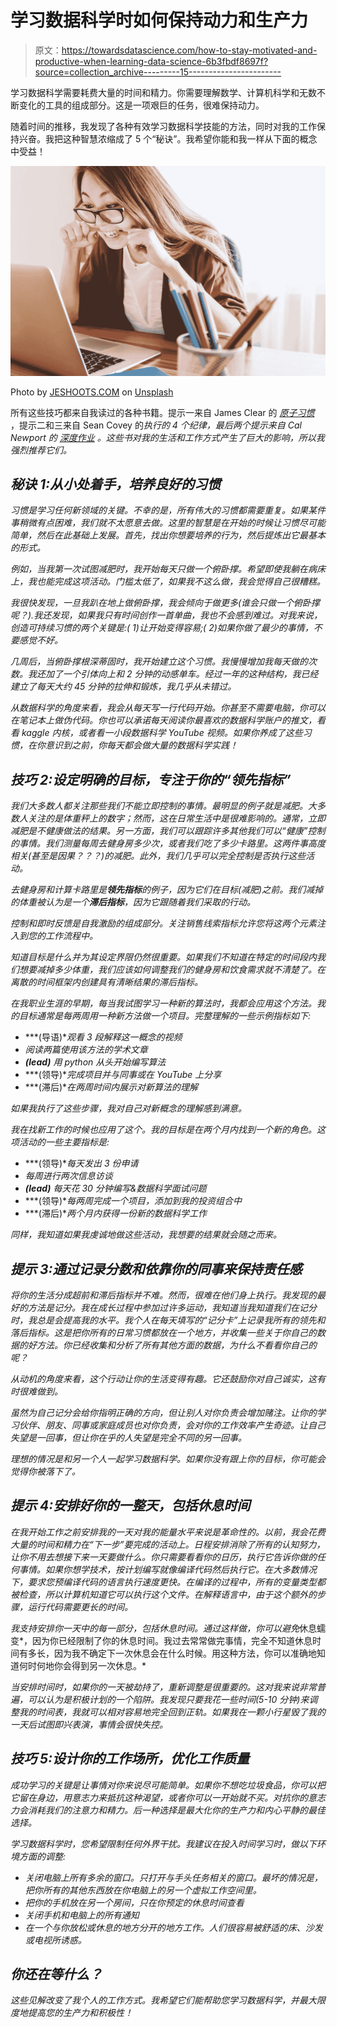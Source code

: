 # 学习数据科学时如何保持动力和生产力

> 原文：<https://towardsdatascience.com/how-to-stay-motivated-and-productive-when-learning-data-science-6b3fbdf8697f?source=collection_archive---------15----------------------->

学习数据科学需要耗费大量的时间和精力。你需要理解数学、计算机科学和无数不断变化的工具的组成部分。这是一项艰巨的任务，很难保持动力。

随着时间的推移，我发现了各种有效学习数据科学技能的方法，同时对我的工作保持兴奋。我把这种智慧浓缩成了 5 个“秘诀”。我希望你能和我一样从下面的概念中受益！

![](img/8ac49801d1069d1b7d26cd53ba5f24ff.png)

Photo by [JESHOOTS.COM](https://unsplash.com/@jeshoots?utm_source=unsplash&utm_medium=referral&utm_content=creditCopyText) on [Unsplash](https://unsplash.com/s/photos/studying?utm_source=unsplash&utm_medium=referral&utm_content=creditCopyText)

所有这些技巧都来自我读过的各种书籍。提示一来自 James Clear 的 [*原子习惯*](https://amzn.to/2nJsaoq) ，提示二和三来自 Sean Covey 的[](https://amzn.to/2nJqsDw)*执行的 4 个纪律，最后两个提示来自 Cal Newport 的 [*深度作业*](https://amzn.to/2lDAm98) 。这些书对我的生活和工作方式产生了巨大的影响，所以我强烈推荐它们。*

## *秘诀 1:从小处着手，培养良好的习惯*

*习惯是学习任何新领域的关键。不幸的是，所有伟大的习惯都需要重复。如果某件事稍微有点困难，我们就不太愿意去做。这里的智慧是在开始的时候让习惯尽可能简单，然后在此基础上发展。首先，找出你想要培养的行为，然后提炼出它最基本的形式。*

*例如，当我第一次试图减肥时，我开始每天只做一个俯卧撑。希望即使我躺在病床上，我也能完成这项活动。门槛太低了，如果我不这么做，我会觉得自己很糟糕。*

*我很快发现，一旦我趴在地上做俯卧撑，我会倾向于做更多(谁会只做一个俯卧撑呢？).我还发现，如果我只有时间创作一首单曲，我也不会感到难过。对我来说，创造可持续习惯的两个关键是:( 1)让开始变得容易;( 2)如果你做了最少的事情，不要感觉不好。*

*几周后，当俯卧撑根深蒂固时，我开始建立这个习惯。我慢慢增加我每天做的次数。我还加了一个引体向上和 2 分钟的动感单车。经过一年的这种结构，我已经建立了每天大约 45 分钟的拉伸和锻炼，我几乎从未错过。*

*从数据科学的角度来看，我会从每天写一行代码开始。你甚至不需要电脑，你可以在笔记本上做伪代码。你也可以承诺每天阅读你最喜欢的数据科学账户的推文，看看 kaggle 内核，或者看一小段数据科学 YouTube 视频。如果你养成了这些习惯，在你意识到之前，你每天都会做大量的数据科学实践！*

## *技巧 2:设定明确的目标，专注于你的“领先指标”*

*我们大多数人都关注那些我们不能立即控制的事情。最明显的例子就是减肥。大多数人关注的是体重秤上的数字；然而，这在日常生活中是很难影响的。通常，立即减肥是不健康做法的结果。另一方面，我们可以跟踪许多其他我们可以“健康”控制的事情。我们测量每周去健身房多少次，或者我们吃了多少卡路里。这两件事高度相关(甚至是因果？？？)的减肥。此外，我们几乎可以完全控制是否执行这些活动。*

*去健身房和计算卡路里是**领先指标**的例子，因为它们在目标(减肥)之前。我们减掉的体重被认为是一个**滞后指标**，因为它跟随着我们采取的行动。*

*控制和即时反馈是自我激励的组成部分。关注销售线索指标允许您将这两个元素注入到您的工作流程中。*

*知道目标是什么并为其设定界限仍然很重要。如果我们不知道在特定的时间段内我们想要减掉多少体重，我们应该如何调整我们的健身房和饮食需求就不清楚了。在离散的时间框架内创建具有清晰结果的滞后指标。*

*在我职业生涯的早期，每当我试图学习一种新的算法时，我都会应用这个方法。我的目标通常是每两周用一种新方法做一个项目。完整理解的一些示例指标如下:*

*   ***(导语)**观看 3 段解释这一概念的视频*
*   *阅读两篇使用该方法的学术文章*
*   ***(lead)** 用 python 从头开始编写算法*
*   ***(领导)**完成项目并与同事或在 YouTube 上分享*
*   ***(滞后)**在两周时间内展示对新算法的理解*

*如果我执行了这些步骤，我对自己对新概念的理解感到满意。*

*我在找新工作的时候也应用了这个。我的目标是在两个月内找到一个新的角色。这项活动的一些主要指标是:*

*   ***(领导)**每天发出 3 份申请*
*   *每周进行两次信息访谈*
*   ***(lead)** 每天花 30 分钟编写&数据科学面试问题*
*   ***(领导)**每两周完成一个项目，添加到我的投资组合中*
*   ***(滞后)**两个月内获得一份新的数据科学工作*

*同样，我知道如果我虔诚地做这些活动，我想要的结果就会随之而来。*

## *提示 3:通过记录分数和依靠你的同事来保持责任感*

*将你的生活分成超前和滞后指标并不难。然而，很难在他们身上执行。我发现的最好的方法是记分。我在成长过程中参加过许多运动，我知道当我知道我们在记分时，我总是会提高我的水平。我个人在每天填写的“记分卡”上记录我所有的领先和落后指标。这是把你所有的日常习惯都放在一个地方，并收集一些关于你自己的数据的好方法。你已经收集和分析了所有其他方面的数据，为什么不看看你自己的呢？*

*从动机的角度来看，这个行动让你的生活变得有趣。它还鼓励你对自己诚实，这有时很难做到。*

*虽然为自己记分会给你指明正确的方向，但让别人对你负责会增加赌注。让你的学习伙伴、朋友、同事或家庭成员也对你负责，会对你的工作效率产生奇迹。让自己失望是一回事，但让你在乎的人失望是完全不同的另一回事。*

*理想的情况是和另一个人一起学习数据科学。如果你没有跟上你的目标，你可能会觉得你被落下了。*

## *提示 4:安排好你的一整天，包括休息时间*

*在我开始工作之前安排我的一天对我的能量水平来说是革命性的。以前，我会花费大量的时间和精力在“下一步”要完成的活动上。日程安排消除了所有的认知努力，让你不用去想接下来一天要做什么。你只需要看看你的日历，执行它告诉你做的任何事情。如果你想学技术，按计划编写就像编译代码然后执行它。在大多数情况下，要求您预编译代码的语言执行速度更快。在编译的过程中，所有的变量类型都被检查，所以计算机知道它可以执行这个文件。在解释语言中，由于这个额外的步骤，运行代码需要更长的时间。*

*我支持安排你一天中的每一部分，包括休息时间。通过这样做，你可以避免*休息蠕变*，因为你已经限制了你的休息时间。我过去常常做完事情，完全不知道休息时间有多长，因为我不确定下一次休息会在什么时候。用这种方法，你可以准确地知道何时何地你会得到另一次休息。*

*当安排时间时，如果你的一天被劫持了，重新调整是很重要的。这对我来说非常普遍，可以认为是积极计划的一个陷阱。我发现只要我花一些时间(5-10 分钟)来调整我的时间表，我就可以相对容易地完全回到正轨。如果我在一颗小行星毁了我的一天后试图即兴表演，事情会很快失控。*

## *技巧 5:设计你的工作场所，优化工作质量*

*成功学习的关键是让事情对你来说尽可能简单。如果你不想吃垃圾食品，你可以把它留在身边，用意志力来抵抗这种渴望，或者你可以一开始就不买。对抗你的意志力会消耗我们的注意力和精力。后一种选择是最大化你的生产力和内心平静的最佳选择。*

*学习数据科学时，您希望限制任何外界干扰。我建议在投入时间学习时，做以下环境方面的调整:*

*   *关闭电脑上所有多余的窗口。只打开与手头任务相关的窗口。最坏的情况是，把你所有的其他东西放在你电脑上的另一个虚拟工作空间里。*
*   *把你的手机放在另一个房间，只在你预定的休息时间查看*
*   *关闭手机和电脑上的所有通知*
*   *在一个与你放松或休息的地方分开的地方工作。人们很容易被舒适的床、沙发或电视所诱惑。*

## *你还在等什么？*

*这些见解改变了我个人的工作方式。我希望它们能帮助您学习数据科学，并最大限度地提高您的生产力和积极性！*